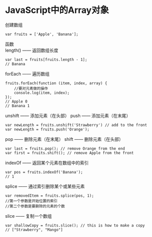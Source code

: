 # JavaScript中的Array对象

创建数组

```JS
var fruits = ['Apple', 'Banana'];
```  

函数  
length() —— 返回数组长度

```JS
var last = fruits[fruits.length - 1];
// Banana
```  

forEach —— 遍历数组

```JS
fruits.forEach(function (item, index, array) {
    //要对元素做的操作
    console.log(item, index);
});
// Apple 0
// Banana 1
```  

unshift —— 添加元素（在头部）
push —— 添加元素（在末尾）

```JS
var newLength = fruits.unshift('Strawberry') // add to the front
var newLength = fruits.push('Orange');
```  

pop —— 删除元素（在末尾）
shift —— 删除元素（在头部）  

```JS
var last = fruits.pop(); // remove Orange from the end
var first = fruits.shift(); // remove Apple from the front
```  

indexOf —— 返回某个元素在数组中的索引

```JS
var pos = fruits.indexOf('Banana');
// 1
```

splice —— 通过索引删除某个或某些元素  

```JS
var removedItem = fruits.splice(pos, 1); 
//第一个参数是开始位置的索引
//第二个参数是要删除的元素的个数
```  

slice —— 复制一个数组

```JS
var shallowCopy = fruits.slice(); // this is how to make a copy
// ["Strawberry", "Mango"]
```
